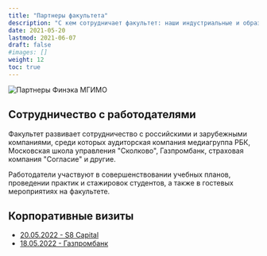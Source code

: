 ```yaml
---
title: "Партнеры факультета"
description: "С кем сотрудничает факультет: наши индустриальные и образовательные партнеры"
date: 2021-05-20
lastmod: 2021-06-07
draft: false
#images: []
weight: 12
toc: true
---
```


![Партнеры Финэка МГИМО](https://user-images.githubusercontent.com/9265326/171353418-dc625b84-d1b5-408e-9109-1d6ed9fd8d6b.png)

## Сотрудничество с работодателями

Факультет развивает сотрудничество с российскими и зарубежными компаниями, среди которых аудиторская компания медиагруппа РБК, Московская школа управления "Сколково", Газпромбанк, страховая компания "Согласие" и другие.

Работодатели участвуют в совершенствовании учебных планов, проведении практик и стажировок студентов, а также в гостевых мероприятиях на факультете.

## Корпоративные визиты

<!-- insert carousel here as described https://github.com/finec-mgimo/finec-mgimo.github.io/blob/main/docs/shortcodes.md

Use links to photos at https://odin.mgimo.ru/ or copy severla photos here.

-->

- [20.05.2022 - S8 Capital](https://odin.mgimo.ru/nov-pod-mgimo/5407-studenty-fakulteta-finansovoj-ekonomiki-posetili-ofis-s8-capital)
- [18.05.2022 - Газпромбанк](https://odin.mgimo.ru/nov-pod-mgimo/5387-studenty-odintsovskogo-filiala-mgimo-posetili-gazprombank)
